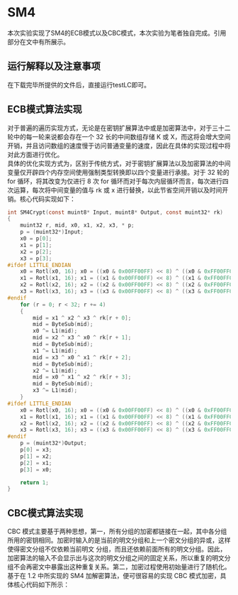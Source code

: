 # SM4
本次实验实现了SM4的ECB模式以及CBC模式，本次实验为笔者独自完成。引用部分在文中有所展示。
## 运行解释以及注意事项
在下载完毕所提供的文件后，直接运行testLC即可。
## ECB模式算法实现
对于普遍的遍历实现方式，无论是在密钥扩展算法中或是加密算法中，对于三十二轮中的每一轮来说都会存在一个 32 长的中间数组存储 K 或 X，而这将会增大空间开销，并且访问数组的速度慢于访问普通变量的速度，因此在具体的实现过程中将对此方面进行优化。   
具体的优化实现方式为，区别于传统方式，对于密钥扩展算法以及加密算法的中间变量仅开辟四个内存空间使用强制类型转换即以四个变量进行承接。对于 32 轮的 for 循环，将其改变为仅进行 8 次 for 循环而对于每次内层循环而言，每次进行四次运算，每次将中间变量的值与 rk 或 x 进行替换，以此节省空间开销以及时间开销。核心代码实现如下：
```c
int SM4Crypt(const muint8* Input, muint8* Output, const muint32* rk)
{
	muint32 r, mid, x0, x1, x2, x3, * p;
	p = (muint32*)Input;
	x0 = p[0];
	x1 = p[1];
	x2 = p[2];
	x3 = p[3];
#ifdef LITTLE_ENDIAN
	x0 = Rotl(x0, 16); x0 = ((x0 & 0x00FF00FF) << 8) ^ ((x0 & 0xFF00FF00) >> 8);
	x1 = Rotl(x1, 16); x1 = ((x1 & 0x00FF00FF) << 8) ^ ((x1 & 0xFF00FF00) >> 8);
	x2 = Rotl(x2, 16); x2 = ((x2 & 0x00FF00FF) << 8) ^ ((x2 & 0xFF00FF00) >> 8);
	x3 = Rotl(x3, 16); x3 = ((x3 & 0x00FF00FF) << 8) ^ ((x3 & 0xFF00FF00) >> 8);
#endif
	for (r = 0; r < 32; r += 4)
	{
		mid = x1 ^ x2 ^ x3 ^ rk[r + 0];
		mid = ByteSub(mid);
		x0 ^= L1(mid);
		mid = x2 ^ x3 ^ x0 ^ rk[r + 1];
		mid = ByteSub(mid);
		x1 ^= L1(mid);
		mid = x3 ^ x0 ^ x1 ^ rk[r + 2];
		mid = ByteSub(mid);
		x2 ^= L1(mid);
		mid = x0 ^ x1 ^ x2 ^ rk[r + 3];
		mid = ByteSub(mid);
		x3 ^= L1(mid);
	}
#ifdef LITTLE_ENDIAN
	x0 = Rotl(x0, 16); x0 = ((x0 & 0x00FF00FF) << 8) ^ ((x0 & 0xFF00FF00) >> 8);
	x1 = Rotl(x1, 16); x1 = ((x1 & 0x00FF00FF) << 8) ^ ((x1 & 0xFF00FF00) >> 8);
	x2 = Rotl(x2, 16); x2 = ((x2 & 0x00FF00FF) << 8) ^ ((x2 & 0xFF00FF00) >> 8);
	x3 = Rotl(x3, 16); x3 = ((x3 & 0x00FF00FF) << 8) ^ ((x3 & 0xFF00FF00) >> 8);
#endif
	p = (muint32*)Output;
	p[0] = x3;
	p[1] = x2;
	p[2] = x1;
	p[3] = x0;

	return 1;
}
```
## CBC模式算法实现
CBC 模式主要基于两种思想，第一，所有分组的加密都链接在一起，其中各分组所用的密钥相同。加密时输入的是当前的明文分组和上一个密文分组的异或，这样使得密文分组不仅依赖当前明文
分组，而且还依赖前面所有的明文分组。因此，加密算法的输入不会显示出与这次的明文分组之间的固定关系，所以重复的明文分组不会再密文中暴露出这种重复关系。第二，加密过程使用初始量进行了随机化。基于在 1.2 中所实现的 SM4 加解密算法，便可很容易的实现 CBC 模式加密，具体核心代码如下所示：
```c

```
